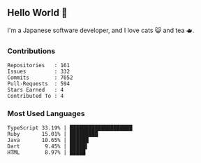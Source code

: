 ## Hello World 👋

I'm a Japanese software developer, and I love cats 😺 and tea 🫖.

### Contributions

    Repositories   : 161
    Issues         : 332
    Commits        : 7052
    Pull-Requests  : 594
    Stars Earned   : 4
    Contributed To : 4

### Most Used Languages

    TypeScript 33.19% | ████████████████████
    Ruby       15.01% | █████████
    Java       10.65% | ██████
    Dart        9.45% | █████▌
    HTML        8.97% | █████
